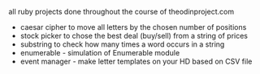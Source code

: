 all ruby projects done throughout the course of theodinproject.com


- caesar cipher to move all letters by the chosen number of positions
- stock picker to chose the best deal (buy/sell) from a string of prices
- substring to check how many times a word occurs in a string
- enumerable - simulation of Enumerable module
- event manager - make letter templates on your HD based on CSV file










